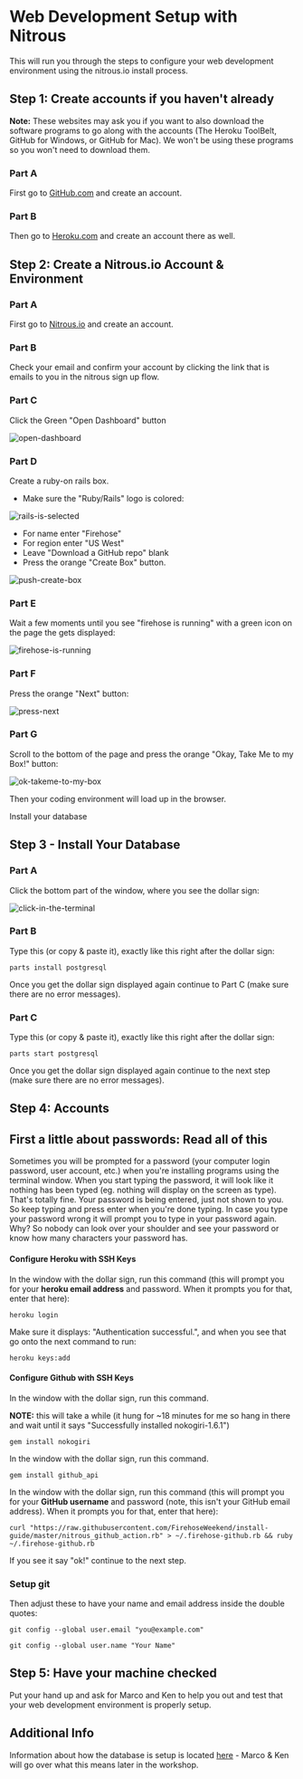 Web Development Setup with Nitrous
==================

This will run you through the steps to configure your web development environment using the nitrous.io install process.


Step 1: Create accounts if you haven't already
--------

**Note:** These websites may ask you if you want to also download the software programs to go along with the accounts (The Heroku ToolBelt, GitHub for Windows, or GitHub for Mac).  We won't be using these programs so you won't need to download them.

### Part A

First go to [GitHub.com](http://github.com) and create an account.

### Part B

Then go to [Heroku.com](http://Heroku.com) and create an account there as well.

Step 2: Create a Nitrous.io Account & Environment
-----------------

### Part A

First go to [Nitrous.io](https://www.nitrous.io/) and create an account.

### Part B

Check your email and confirm your account by clicking the link that is
emails to you in the nitrous sign up flow.

### Part C

Click the Green "Open Dashboard" button

![open-dashboard](http://i.imgur.com/oNINElt.png)


### Part D

Create a ruby-on rails box.

* Make sure the "Ruby/Rails" logo is colored:

![rails-is-selected](http://i.imgur.com/LYLHXg3.png)

* For name enter "Firehose"
* For region enter "US West"
* Leave "Download a GitHub repo" blank
* Press the orange "Create Box" button.

![push-create-box](http://i.imgur.com/KPMhIct.png)

### Part E

Wait a few moments until you see "firehose is running" with a green icon on the page the gets displayed:

![firehose-is-running](http://i.imgur.com/8xaMPmi.png)

### Part F

Press the orange "Next" button:

![press-next](http://i.imgur.com/HynaHgL.png)

### Part G

Scroll to the bottom of the page and press the orange "Okay, Take Me to my Box!" button:

![ok-takeme-to-my-box](http://i.imgur.com/MYp1hIk.png)

Then your coding environment will load up in the browser.


Install your database


Step 3 - Install Your Database
-------

### Part A

Click the bottom part of the window, where you see the dollar sign:

![click-in-the-terminal](http://i.imgur.com/jdhKdV8.png)

### Part B

Type this (or copy & paste it), exactly like this right after the dollar
sign:

```
parts install postgresql
```

Once you get the dollar sign displayed again continue to Part C
(make sure there are no error messages).

### Part C

Type this (or copy & paste it), exactly like this right after the dollar
sign:

```
parts start postgresql
```

Once you get the dollar sign displayed again continue to the next step
(make sure there are no error messages).



Step 4: Accounts
------------

First a little about passwords: Read all of this
------------------

Sometimes you will be prompted for a password (your computer login password, user account, etc.) when you're installing programs using the terminal window.  When you start typing the password, it will look like it nothing has been typed (eg. nothing will display on the screen as type).  That's totally fine. Your password is being entered, just not shown to you. So keep typing and press enter when you're done typing.  In case you type your password wrong it will prompt you to type in your password again.  Why? So nobody can look over your shoulder and see your password or know how many characters your password has.


#### Configure Heroku with SSH Keys

In the window with the dollar sign, run this command (this will prompt
you for your **heroku email address** and password.  When it prompts you for
that, enter that here):

```
heroku login
```

Make sure it displays: "Authentication successful.", and when you
see that go onto the next command to run:

```
heroku keys:add
```
 
#### Configure Github with SSH Keys

In the window with the dollar sign, run this command.

**NOTE:** this will take a while (it hung for ~18 minutes for me so hang in there and wait until it says "Successfully installed nokogiri-1.6.1")

```
gem install nokogiri                                                                                            
```

In the window with the dollar sign, run this command.


```
gem install github_api
```


In the window with the dollar sign, run this command (this will prompt
you for your **GitHub username** and password (note, this isn't your GitHub email address).  When it prompts you for
that, enter that here):

```
curl "https://raw.githubusercontent.com/FirehoseWeekend/install-guide/master/nitrous_github_action.rb" > ~/.firehose-github.rb && ruby ~/.firehose-github.rb
```

If you see it say "ok!" continue to the next step.

### Setup git

Then adjust these to have your name and email address inside the double quotes:

```
git config --global user.email "you@example.com"
```
```
git config --global user.name "Your Name"
```

 
Step 5: Have your machine checked
---------
 
Put your hand up and ask for Marco and Ken to help you out and test that your web development environment is properly setup.



Additional Info
----------

Information about how the database is setup is located [here](nitrous-database.md) - Marco & Ken will go over what this means later in the workshop.
